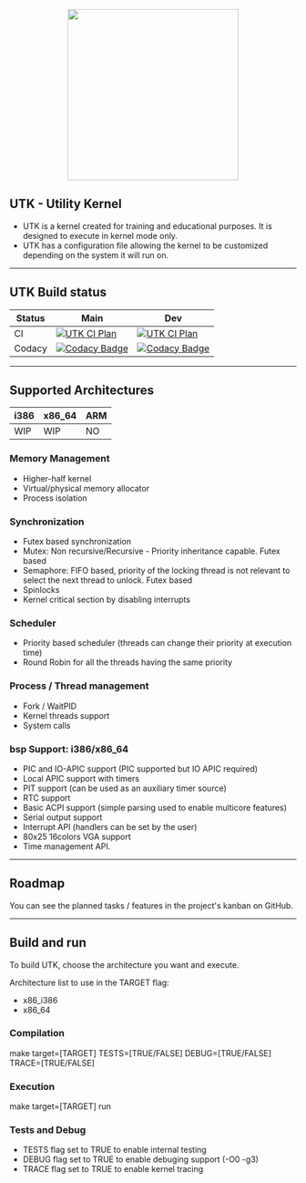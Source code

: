 <p align="center">
	<img src="https://github.com/Oxmose/UTK-Reboot/raw/main/Doc/logo/utk_logo.png" width="300">
</p>

## UTK - Utility Kernel

* UTK is a kernel created for training and educational purposes. It is designed to execute in kernel mode only.
* UTK has a configuration file allowing the kernel to be customized depending on the system it will run on.

----------

## UTK Build status


| Status | Main | Dev |
| --- | --- | --- |
| CI | [![UTK CI Plan](https://github.com/Oxmose/nUTK/actions/workflows/github-action-qemu.yml/badge.svg?branch=main)](https://github.com/Oxmose/nUTK/actions/workflows/github-action-qemu.yml) | [![UTK CI Plan](https://github.com/Oxmose/nUTK/actions/workflows/github-action-qemu.yml/badge.svg?branch=dev)](https://github.com/Oxmose/nUTK/actions/workflows/github-action-qemu.yml) |
| Codacy | [![Codacy Badge](https://app.codacy.com/project/badge/Grade/d02a03d7f40a4a0e8b6821c6be95aa31)](https://app.codacy.com/gh/Oxmose/nUTK/dashboard?utm_source=gh&utm_medium=referral&utm_content=&utm_campaign=Badge_grade) | [![Codacy Badge](https://app.codacy.com/project/badge/Grade/d02a03d7f40a4a0e8b6821c6be95aa31)](https://app.codacy.com/gh/Oxmose/nUTK/dashboard?utm_source=gh&utm_medium=referral&utm_content=&utm_campaign=Badge_grade) |


----------

## Supported Architectures
| i386 | x86_64 | ARM |
| --- | --- | --- |
|  WIP |   WIP | NO |

### Memory Management

* Higher-half kernel
* Virtual/physical memory allocator
* Process isolation

### Synchronization

* Futex based synchronization
* Mutex: Non recursive/Recursive - Priority inheritance capable. Futex based
* Semaphore: FIFO based, priority of the locking thread is not relevant to select the next thread to unlock. Futex based
* Spinlocks
* Kernel critical section by disabling interrupts

### Scheduler

* Priority based scheduler (threads can change their priority at execution time)
* Round Robin for all the threads having the same priority

### Process / Thread management

* Fork / WaitPID
* Kernel threads support
* System calls

### bsp Support: i386/x86_64

* PIC and IO-APIC support (PIC supported but IO APIC required)
* Local APIC support with timers
* PIT support (can be used as an auxiliary timer source)
* RTC support
* Basic ACPI support (simple parsing used to enable multicore features)
* Serial output support
* Interrupt API (handlers can be set by the user)
* 80x25 16colors VGA support
* Time management API.

----------

## Roadmap
You can see the planned tasks / features in the project's kanban on GitHub.

----------
## Build and run
To build UTK, choose the architecture you want and execute.

Architecture list to use in the TARGET flag:
* x86_i386
* x86_64

### Compilation
make target=[TARGET] TESTS=[TRUE/FALSE] DEBUG=[TRUE/FALSE] TRACE=[TRUE/FALSE]

### Execution
make target=[TARGET] run

### Tests and Debug
* TESTS flag set to TRUE to enable internal testing
* DEBUG flag set to TRUE to enable debuging support (-O0 -g3)
* TRACE flag set to TRUE to enable kernel tracing
